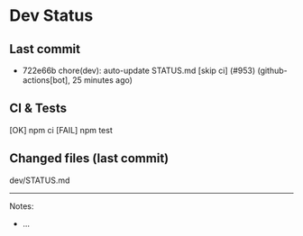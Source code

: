 # Dev Status

## Last commit
- 722e66b chore(dev): auto-update STATUS.md [skip ci] (#953) (github-actions[bot], 25 minutes ago)
## CI & Tests
[OK] npm ci
[FAIL] npm test

## Changed files (last commit)
dev/STATUS.md

---
Notes:
- ...
